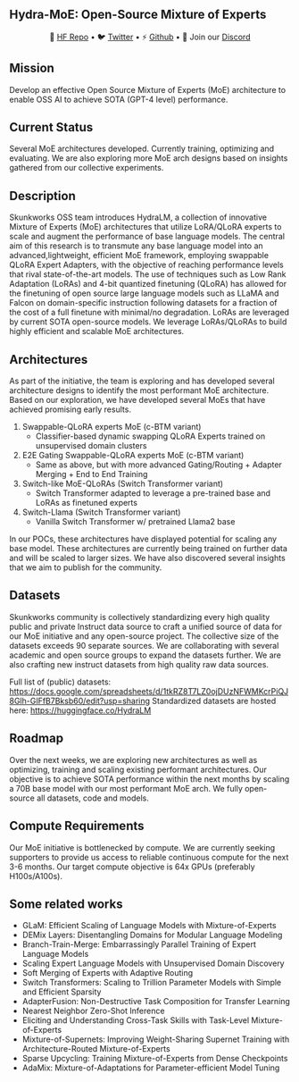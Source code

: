 ## Hydra-MoE: Open-Source Mixture of Experts

<p align="center">
🤗 <a href="https://huggingface.co/HydraLM" target="_blank">HF Repo</a> • 🐦 <a href="https://twitter.com/skunkworks_ai" target="_blank">Twitter</a> • ⚡ <a href="https://github.com/hydrallm" target="_blank">Github</a> • 👋 Join our <a href="discord.gg/bNKsa8gE2y" target="_blank">Discord</a> <br>
</p>

## Mission
Develop an effective Open Source Mixture of Experts (MoE) architecture to enable OSS AI to achieve SOTA (GPT-4 level) performance.

## Current Status
Several MoE architectures developed. Currently training, optimizing and evaluating. We are also exploring more MoE arch designs based on insights gathered from our collective experiments.

## Description

Skunkworks OSS team introduces HydraLM, a collection of innovative Mixture of Experts (MoE) architectures that utilize LoRA/QLoRA experts to scale and augment the performance of base language models. The central aim of this research is to transmute any base language model into an advanced,lightweight, efficient MoE framework, employing swappable QLoRA Expert Adapters, with the objective of reaching performance levels that rival state-of-the-art models. The use of techniques such as Low Rank Adaptation (LoRAs) and 4-bit quantized finetuning (QLoRA) has allowed for the finetuning of open source large language models such as LLaMA and Falcon on domain-specific instruction following datasets for a fraction of the cost of a full finetune with minimal/no degradation. LoRAs are leveraged by current SOTA open-source models. We leverage LoRAs/QLoRAs to build highly efficient and scalable MoE architectures.

## Architectures

As part of the initiative, the team is exploring and has developed several architecture designs to identify the most performant MoE architecture. Based on our exploration, we have developed several MoEs that have achieved promising early results.

1. Swappable-QLoRA experts MoE (c-BTM variant)
   - Classifier-based dynamic swapping QLoRA Experts trained on unsupervised domain clusters
3. E2E Gating Swappable-QLoRA experts MoE (c-BTM variant)
   - Same as above, but with more advanced Gating/Routing + Adapter Merging + End to End Training
4. Switch-like MoE-QLoRAs (Switch Transformer variant)
   - Switch Transformer adapted to leverage a pre-trained base and LoRAs as finetuned experts
5. Switch-Llama (Switch Transformer variant)
   - Vanilla Switch Transformer w/ pretrained Llama2 base

In our POCs, these architectures have displayed potential for scaling any base model. These architectures are currently being trained on further data and will be scaled to larger sizes. We have also discovered several insights that we aim to publish for the community.

## Datasets
Skunkworks community is collectively standardizing every high quality public and private Instruct data source to craft a unified source of data for our MoE initiative and any open-source project. The collective size of the datasets exceeds 90 separate sources.
We are collaborating with several academic and open source groups to expand the datasets further.
We are also crafting new instruct datasets from high quality raw data sources.

Full list of (public) datasets: https://docs.google.com/spreadsheets/d/1tkRZ8T7LZ0ojDUzNFWMKcrPiQJ8Glh-GIFfB7Bksb60/edit?usp=sharing
Standardized datasets are hosted here: https://huggingface.co/HydraLM

## Roadmap

Over the next weeks, we are exploring new architectures as well as optimizing, training and scaling existing performant architectures.
Our objective is to achieve SOTA performance within the next months by scaling a 70B base model with our most performant MoE arch. We fully open-source all datasets, code and models.

## Compute Requirements

Our MoE initiative is bottlenecked by compute. We are currently seeking supporters to provide us access to reliable continuous compute for the next 3-6 months. Our target compute objective is 64x GPUs (preferably H100s/A100s). 


## Some related works
- GLaM: Efficient Scaling of Language Models with Mixture-of-Experts
- DEMix Layers: Disentangling Domains for Modular Language Modeling
- Branch-Train-Merge: Embarrassingly Parallel Training of Expert Language Models
- Scaling Expert Language Models with Unsupervised Domain Discovery
- Soft Merging of Experts with Adaptive Routing
- Switch Transformers: Scaling to Trillion Parameter Models with Simple and Efficient Sparsity
- AdapterFusion: Non-Destructive Task Composition for Transfer Learning
- Nearest Neighbor Zero-Shot Inference 
- Eliciting and Understanding Cross-Task Skills with Task-Level Mixture-of-Experts
- Mixture-of-Supernets: Improving Weight-Sharing Supernet Training with Architecture-Routed Mixture-of-Experts
- Sparse Upcycling: Training Mixture-of-Experts from Dense Checkpoints
- AdaMix: Mixture-of-Adaptations for Parameter-efficient Model Tuning


